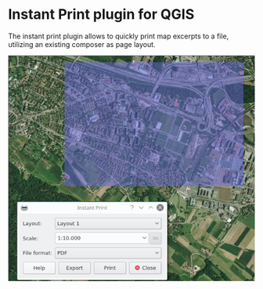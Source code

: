 Instant Print plugin for QGIS
=============================

The instant print plugin allows to quickly print map excerpts to a file, utilizing an existing composer as page layout.

![screenshot](help/img/screenshot.png)
